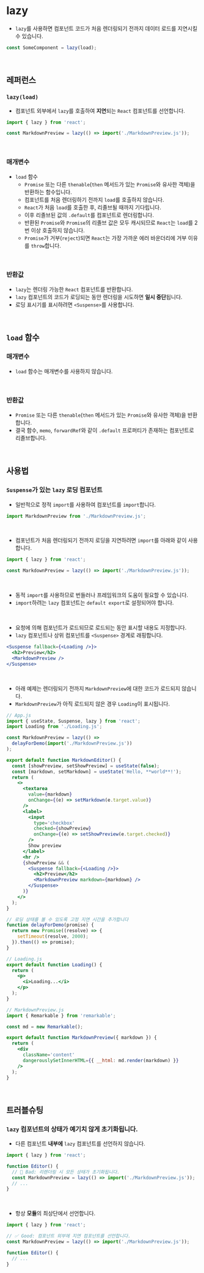 # lazy

- `lazy`를 사용하면 컴포넌트 코드가 처음 렌더링되기 전까지 데이터 로드를 지연시킬 수 있습니다.

```jsx
const SomeComponent = lazy(load);
```

<br>

## 레퍼런스

### `lazy(load)`

- 컴포넌트 외부에서 `lazy`를 호출하여 **지연**되는 `React` 컴포넌트를 선언합니다.

```jsx
import { lazy } from 'react';

const MarkdownPreview = lazy(() => import('./MarkdownPreview.js'));
```

<br>

### 매개변수

- `load` 함수
  - `Promise` 또는 다른 `thenable`(`then` 메서드가 있는 `Promise`와 유사한 객체)을 반환하는 함수입니다.
  - 컴포넌트를 처음 렌더링하기 전까지 `load`를 호출하지 않습니다.
  - `React`가 처음 `load`를 호출한 후, 리졸브될 때까지 기다립니다.
  - 이후 리졸브된 값의 `.default`를 컴포넌트로 렌더링합니다.
  - 반환된 `Promise`와 `Promise`의 리졸브 값은 모두 캐시되므로 `React`는 `load`를 2번 이상 호출하지 않습니다.
  - `Promise`가 거부(`reject`)되면 `React`는 가장 가까운 에러 바운더리에 거부 이유를 `throw`합니다.

<br>

### 반환값

- `lazy`는 렌더링 가능한 `React` 컴포넌트를 반환합니다.
- `lazy` 컴포넌트의 코드가 로딩되는 동안 렌더링을 시도하면 **일시 중단**됩니다.
- 로딩 표시기를 표시하려면 `<Suspense>`를 사용합니다.

<br>

## `load` 함수

### 매개변수

- `load` 함수는 매개변수를 사용하지 않습니다.

<br>

### 반환값

- `Promise` 또는 다른 `thenable`(`then` 메서드가 있는 `Promise`와 유사한 객체)을 반환합니다.
- 결국 함수, `memo`, `forwardRef`와 같이 `.default` 프로퍼티가 존재하는 컴포넌트로 리졸브합니다.

<br>

## 사용법

### `Suspense`가 있는 `lazy` 로딩 컴포넌트

- 일반적으로 정적 `import`를 사용하여 컴포넌트를 `import`합니다.

```jsx
import MarkdownPreview from './MarkdownPreview.js';
```

<br>

- 컴포넌트가 처음 렌더링되기 전까지 로딩을 지연하려면 `import`를 아래와 같이 사용합니다.

```jsx
import { lazy } from 'react';

const MarkdownPreview = lazy(() => import('./MarkdownPreview.js'));
```

<br>

- 동적 `import`를 사용하므로 번들러나 프레임워크의 도움이 필요할 수 있습니다.
- `import`하려는 `lazy` 컴포넌트는 `default export`로 설정되어야 합니다.

<br>

- 요청에 의해 컴포넌트가 로드되므로 로드되는 동안 표시할 내용도 지정합니다.
- `lazy` 컴포넌트나 상위 컴포넌트를 `<Suspense>` 경계로 래핑합니다.

```jsx
<Suspense fallback={<Loading />}>
  <h2>Preview</h2>
  <MarkdownPreview />
</Suspense>
```

<br>

- 아래 예제는 렌더링되기 전까지 `MarkdownPreview`에 대한 코드가 로드되지 않습니다.
- `MarkdownPreview`가 아직 로드되지 않은 경우 `Loading`이 표시됩니다.

```jsx
// App.js
import { useState, Suspense, lazy } from 'react';
import Loading from './Loading.js';

const MarkdownPreview = lazy(() =>
  delayForDemo(import('./MarkdownPreview.js'))
);

export default function MarkdownEditor() {
  const [showPreview, setShowPreview] = useState(false);
  const [markdown, setMarkdown] = useState('Hello, **world**!');
  return (
    <>
      <textarea
        value={markdown}
        onChange={(e) => setMarkdown(e.target.value)}
      />
      <label>
        <input
          type='checkbox'
          checked={showPreview}
          onChange={(e) => setShowPreview(e.target.checked)}
        />
        Show preview
      </label>
      <hr />
      {showPreview && (
        <Suspense fallback={<Loading />}>
          <h2>Preview</h2>
          <MarkdownPreview markdown={markdown} />
        </Suspense>
      )}
    </>
  );
}

// 로딩 상태를 볼 수 있도록 고정 지연 시간을 추가합니다
function delayForDemo(promise) {
  return new Promise((resolve) => {
    setTimeout(resolve, 2000);
  }).then(() => promise);
}
```

```jsx
// Loading.js
export default function Loading() {
  return (
    <p>
      <i>Loading...</i>
    </p>
  );
}
```

```jsx
// MarkdownPreview.js
import { Remarkable } from 'remarkable';

const md = new Remarkable();

export default function MarkdownPreview({ markdown }) {
  return (
    <div
      className='content'
      dangerouslySetInnerHTML={{ __html: md.render(markdown) }}
    />
  );
}
```

<br>

## 트러블슈팅

### `lazy` 컴포넌트의 상태가 예기치 않게 초기화됩니다.

- 다른 컴포넌트 **내부에** `lazy` 컴포넌트를 선언하지 않습니다.

```jsx
import { lazy } from 'react';

function Editor() {
  // 🔴 Bad: 리렌더링 시 모든 상태가 초기화됩니다.
  const MarkdownPreview = lazy(() => import('./MarkdownPreview.js'));
  // ...
}
```

<br>

- 항상 **모듈**의 최상단에서 선언합니다.

```jsx
import { lazy } from 'react';

// ✅ Good: 컴포넌트 외부에 지연 컴포넌트를 선언합니다.
const MarkdownPreview = lazy(() => import('./MarkdownPreview.js'));

function Editor() {
  // ...
}
```
